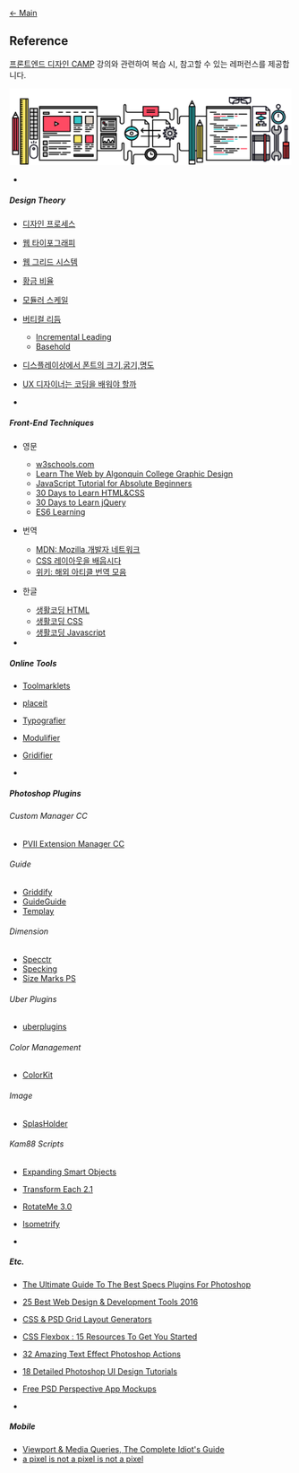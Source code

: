 [← Main](README.md)

## Reference

[프론트엔드 디자인 CAMP](http://www.fastcampus.co.kr/dev_camp_dfep) 강의와 관련하여 복습 시, 참고할 수 있는 레퍼런스를 제공합니다.

![레퍼런스](Assets/dsgn_web_reference.png)

-

##### Design Theory
- [디자인 프로세스](https://github.com/yamoo9/PSD2HTML-CSS/wiki/%EB%94%94%EC%9E%90%EC%9D%B8-%ED%94%84%EB%A1%9C%EC%84%B8%EC%8A%A4)
- [웹 타이포그래피](https://github.com/yamoo9/PSD2HTML-CSS/wiki/%EC%9B%B9-%ED%83%80%EC%9D%B4%ED%8F%AC%EA%B7%B8%EB%9E%98%ED%94%BC)
- [웹 그리드 시스템](https://github.com/yamoo9/PSD2HTML-CSS/wiki/%EC%9B%B9-%EA%B7%B8%EB%A6%AC%EB%93%9C-%EC%8B%9C%EC%8A%A4%ED%85%9C)
- [황금 비율](https://github.com/yamoo9/PSD2HTML-CSS/wiki/%EC%9E%90%EC%97%B0-%EC%95%88%EC%97%90%EC%84%9C-%EC%B0%BE%EC%9D%80-%ED%99%A9%EA%B8%88-%EB%94%94%EC%9E%90%EC%9D%B8)
- [모듈러 스케일](http://type-scale.com/)
- [버티컬 리듬](https://24ways.org/2006/compose-to-a-vertical-rhythm)
    - [Incremental Leading](http://www.markboulton.co.uk/journal/incremental-leading)
    - [Basehold](http://www.basehold.it/)
- [디스플레이상에서 폰트의 크기,굵기,명도](http://yeun.github.io/2016/03/09/font-weight-and-color.html)
- [UX 디자이너는 코딩을 배워야 할까](http://story.pxd.co.kr/1142)

-

##### Front-End Techniques

- 영문
    - [w3schools.com](http://www.w3schools.com/)
    - [Learn The Web by Algonquin College Graphic Design](https://learn-the-web.algonquindesign.ca/topics/)
    - [JavaScript Tutorial for Absolute Beginners](https://www.youtube.com/watch?v=XL9Ri8pO68w)
    - [30 Days to Learn HTML&CSS](https://www.youtube.com/watch?v=yTHTo28hwTQ&list=PLgGbWId6zgaWZkPFI4Sc9QXDmmOWa1v5F)
    - [30 Days to Learn jQuery](https://www.youtube.com/watch?v=_ZYy4kof5Oo&list=PLuwqxbvf3olp-FNFjkdWyNvrh_DCkH_TA)
    - [ES6 Learning](https://github.com/ericdouglas/ES6-Learning)

- 번역
    - [MDN: Mozilla 개발자 네트워크](https://developer.mozilla.org/ko/)
    - [CSS 레이아웃을 배웁시다](http://ko.learnlayout.com/)
    - [위키: 해외 아티클 번역 모음](https://github.com/nolboo/nolboo.github.io/wiki)

- 한글
    - [생활코딩 HTML](https://opentutorials.org/course/2039)
    - [생활코딩 CSS](https://opentutorials.org/course/45/2)
    - [생활코딩 Javascript](https://opentutorials.org/course/1375)

-

##### Online Tools

- [Toolmarklets](http://www.toolmarklets.com/)
- [placeit](https://placeit.net/)
- [Typografier](http://typografier.web-dev.tools)
- [Modulifier](http://modulifier.web-dev.tools)
- [Gridifier](http://gridifier.web-dev.tools)

-

##### Photoshop Plugins

###### Custom Manager CC

- [PVII Extension Manager CC](http://projectseven.com/products/ex-man/info.htm)

###### Guide

- [Griddify](http://gelobi.org/griddify/)
- [GuideGuide](http://guideguide.me/)
- [Templay](http://templay.maketheweb.pl/)

###### Dimension

- [Specctr](https://www.specctr.com/)
- [Specking](http://www.wuwacorp.com/specking/)
- [Size Marks PS](https://github.com/romashamin/Size-Marks-PS)

###### Uber Plugins

- [uberplugins](http://uberplugins.cc/)

###### Color Management
- [ColorKit](http://colorkit.maketheweb.pl/)

###### Image

- [SplasHolder](http://splasholder.pixoil.com/)

###### Kam88 Scripts

- [Expanding Smart Objects](http://blog.kam88.com/en/expanding-smart-objects-script.html)
- [Transform Each 2.1](http://blog.kam88.com/en/transform-each-21-update.html)
- [RotateMe 3.0](http://blog.kam88.com/en/rotateme-30.html)
- [Isometrify](http://blog.kam88.com/en/isometrify.html)

-

##### Etc.

- [The Ultimate Guide To The Best Specs Plugins For Photoshop](http://blog.yummygum.com/post/99044078154/the-ultimate-guide-to-the-best-specs-plugins-for)
- [25 Best Web Design & Development Tools 2016](http://bashooka.com/coding/25-best-web-design-development-tools-2016/)
- [CSS & PSD Grid Layout Generators](http://bashooka.com/freebie/css-psd-grid-layout-generators/)
- [CSS Flexbox : 15 Resources To Get You Started](http://bashooka.com/coding/css-flexbox-15-resources-to-get-you-started/)
- [32 Amazing Text Effect Photoshop Actions](http://bashooka.com/photoshop/32-amazing-text-effect-photoshop-actions/)
- [18 Detailed Photoshop UI Design Tutorials](http://bashooka.com/photoshop/18-detailed-photoshop-ui-design-tutorials/)
- [Free PSD Perspective App Mockups](http://designmodo.com/perspective-app-mockups/)

-

##### Mobile

- [Viewport & Media Queries, The Complete Idiot's Guide](https://docs.google.com/presentation/d/1rmxwWa9P6_xHqonmh5ONXRS-jPc5XKbnv99Rjkhe04s/present?slide=id.i0)
- [a pixel is not a pixel is not a pixel](http://www.quirksmode.org/blog/archives/2010/04/a_pixel_is_not.html)
